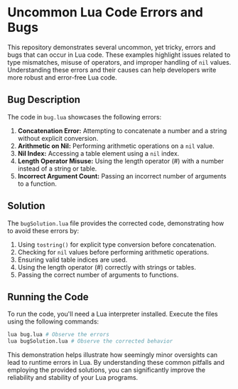 # Uncommon Lua Code Errors and Bugs

This repository demonstrates several uncommon, yet tricky, errors and bugs that can occur in Lua code. These examples highlight issues related to type mismatches, misuse of operators, and improper handling of `nil` values. Understanding these errors and their causes can help developers write more robust and error-free Lua code.

## Bug Description

The code in `bug.lua` showcases the following errors:

1. **Concatenation Error:** Attempting to concatenate a number and a string without explicit conversion.
2. **Arithmetic on Nil:** Performing arithmetic operations on a `nil` value.
3. **Nil Index:** Accessing a table element using a `nil` index.
4. **Length Operator Misuse:** Using the length operator (#) with a number instead of a string or table.
5. **Incorrect Argument Count:** Passing an incorrect number of arguments to a function.

## Solution

The `bugSolution.lua` file provides the corrected code, demonstrating how to avoid these errors by:

1. Using `tostring()` for explicit type conversion before concatenation.
2. Checking for `nil` values before performing arithmetic operations.
3. Ensuring valid table indices are used.
4. Using the length operator (#) correctly with strings or tables.
5. Passing the correct number of arguments to functions.

## Running the Code

To run the code, you'll need a Lua interpreter installed.  Execute the files using the following commands:

```bash
lua bug.lua # Observe the errors
lua bugSolution.lua # Observe the corrected behavior
```

This demonstration helps illustrate how seemingly minor oversights can lead to runtime errors in Lua. By understanding these common pitfalls and employing the provided solutions, you can significantly improve the reliability and stability of your Lua programs.